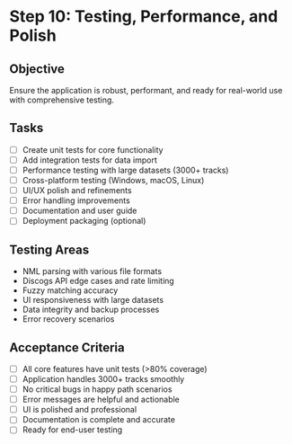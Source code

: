 # Step 10: Testing, Performance, and Polish

## Objective
Ensure the application is robust, performant, and ready for real-world use with comprehensive testing.

## Tasks
- [ ] Create unit tests for core functionality
- [ ] Add integration tests for data import
- [ ] Performance testing with large datasets (3000+ tracks)
- [ ] Cross-platform testing (Windows, macOS, Linux)
- [ ] UI/UX polish and refinements
- [ ] Error handling improvements
- [ ] Documentation and user guide
- [ ] Deployment packaging (optional)

## Testing Areas
- NML parsing with various file formats
- Discogs API edge cases and rate limiting
- Fuzzy matching accuracy
- UI responsiveness with large datasets
- Data integrity and backup processes
- Error recovery scenarios

## Acceptance Criteria
- [ ] All core features have unit tests (>80% coverage)
- [ ] Application handles 3000+ tracks smoothly
- [ ] No critical bugs in happy path scenarios
- [ ] Error messages are helpful and actionable
- [ ] UI is polished and professional
- [ ] Documentation is complete and accurate
- [ ] Ready for end-user testing
